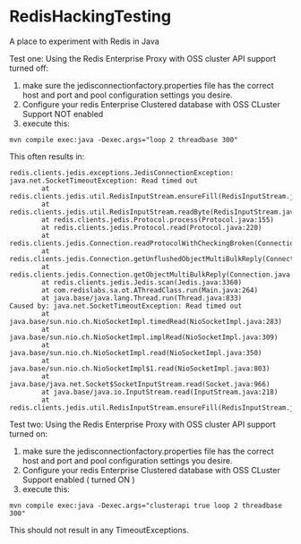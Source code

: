 # RedisHackingTesting
A  place to experiment with Redis in Java

Test one:  Using the Redis Enterprise Proxy with OSS cluster API support turned off:

1) make sure the jedisconnectionfactory.properties file has the correct host and port and pool configuration settings you desire.
2) Configure your redis Enterprise Clustered database with OSS CLuster Support NOT enabled
3) execute this:
```
mvn compile exec:java -Dexec.args="loop 2 threadbase 300"
```

This often results in:
```
redis.clients.jedis.exceptions.JedisConnectionException: java.net.SocketTimeoutException: Read timed out
        at redis.clients.jedis.util.RedisInputStream.ensureFill(RedisInputStream.java:205)
        at redis.clients.jedis.util.RedisInputStream.readByte(RedisInputStream.java:43)
        at redis.clients.jedis.Protocol.process(Protocol.java:155)
        at redis.clients.jedis.Protocol.read(Protocol.java:220)
        at redis.clients.jedis.Connection.readProtocolWithCheckingBroken(Connection.java:283)
        at redis.clients.jedis.Connection.getUnflushedObjectMultiBulkReply(Connection.java:245)
        at redis.clients.jedis.Connection.getObjectMultiBulkReply(Connection.java:250)
        at redis.clients.jedis.Jedis.scan(Jedis.java:3360)
        at com.redislabs.sa.ot.AThreadClass.run(Main.java:264)
        at java.base/java.lang.Thread.run(Thread.java:833)
Caused by: java.net.SocketTimeoutException: Read timed out
        at java.base/sun.nio.ch.NioSocketImpl.timedRead(NioSocketImpl.java:283)
        at java.base/sun.nio.ch.NioSocketImpl.implRead(NioSocketImpl.java:309)
        at java.base/sun.nio.ch.NioSocketImpl.read(NioSocketImpl.java:350)
        at java.base/sun.nio.ch.NioSocketImpl$1.read(NioSocketImpl.java:803)
        at java.base/java.net.Socket$SocketInputStream.read(Socket.java:966)
        at java.base/java.io.InputStream.read(InputStream.java:218)
        at redis.clients.jedis.util.RedisInputStream.ensureFill(RedisInputStream.java:199)
```

Test two:  Using the Redis Enterprise Proxy with OSS cluster API support turned on:

1) make sure the jedisconnectionfactory.properties file has the correct host and port and pool configuration settings you desire.
2) Configure your redis Enterprise Clustered database with OSS CLuster Support enabled ( turned ON ) 
3) execute this:

```
mvn compile exec:java -Dexec.args="clusterapi true loop 2 threadbase 300"
```

This should not result in any TimeoutExceptions.

